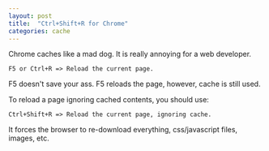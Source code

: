 ```yaml
---
layout: post
title:  "Ctrl+Shift+R for Chrome"
categories: cache
---
```


Chrome caches like a mad dog. It is really annoying for a web developer.

```
F5 or Ctrl+R => Reload the current page.
```
F5 doesn't save your ass. F5 reloads the page, however, cache is still used.

To reload a page ignoring cached contents, you should use:

```
Ctrl+Shift+R => Reload the current page, ignoring cache.
```
It forces the browser to re-download everything, css/javascript files, images, etc.